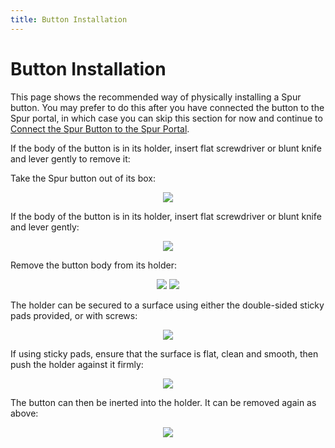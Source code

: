 ```yaml
---
title: Button Installation
---
```

# Button Installation
This page shows the recommended way of physically installing a Spur button. You may prefer to do this after you have connected the button to the Spur portal, in which case you can skip this section for now and continue to [Connect the Spur Button to the Spur Portal](portal_setup.html).

If the body of the button is in its holder, insert flat screwdriver or blunt knife and lever gently to remove it:

Take the Spur button out of its box:
<p align="center">

  <img src="https://continuumbridge.github.io/spur/pictures/InBox.jpg">
  
</p>

If the body of the button is in its holder, insert flat screwdriver or blunt knife and lever gently:

<p align="center">
  
  <img src="https://continuumbridge.github.io/spur/pictures/RemoveFromBox1.jpg">
  
</p>

Remove the button body from its holder:

<p align="center">
  
  <img src="https://continuumbridge.github.io/spur/pictures/RemoveFromBox2.jpg">

  <img src="https://continuumbridge.github.io/spur/pictures/OutOfBox.jpg">
  
</p>

The holder can be secured to a surface using either the double-sided sticky pads provided, or with screws:

<p align="center">

  <img src="https://continuumbridge.github.io/spur/pictures/StickyPadsOn.jpg">

</p>

If using sticky pads, ensure that the surface is flat, clean and smooth, then push the holder against it firmly:

<p align="center">

  <img src="https://continuumbridge.github.io/spur/pictures/HolderOnWall.jpg">

</p>

The button can then be inerted into the holder. It can be removed again as above:

<p align="center">

  <img src="https://continuumbridge.github.io/spur/pictures/PushToConnect.jpg">

</p>

